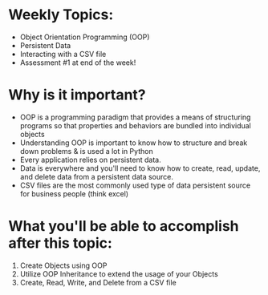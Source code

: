 # Weekly Topics:
- Object Orientation Programming (OOP)
- Persistent Data
- Interacting with a CSV file
- Assessment #1 at end of the week!

# Why is it important?
- OOP is a programming paradigm that provides a means of structuring programs so that properties and behaviors are bundled into individual objects
- Understanding OOP is important to know how to structure and break down problems & is used a lot in Python
- Every application relies on persistent data.
- Data is everywhere and you'll need to know how to create, read, update, and delete data from a persistent data source.
- CSV files are the most commonly used type of data persistent source for business people (think excel)

# What you'll be able to accomplish after this topic:
1. Create Objects using OOP
2. Utilize OOP Inheritance to extend the usage of your Objects
3. Create, Read, Write, and Delete from a CSV file


